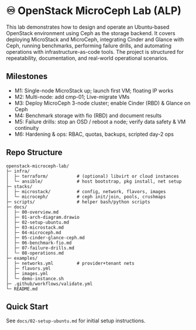 # ♾️ OpenStack MicroCeph Lab (ALP)

This lab demonstrates how to design and operate an Ubuntu-based OpenStack environment using Ceph as the storage backend. It covers deploying MicroStack and MicroCeph, integrating Cinder and Glance with Ceph, running benchmarks, performing failure drills, and automating operations with infrastructure-as-code tools. The project is structured for repeatability, documentation, and real-world operational scenarios.

## Milestones
- M1: Single-node MicroStack up; launch first VM; floating IP works
- M2: Multi-node: add cmp-01; Live-migrate VMs
- M3: Deploy MicroCeph 3-node cluster; enable Cinder (RBD) & Glance on Ceph
- M4: Benchmark storage with fio (RBD) and document results
- M5: Failure drills: stop an OSD / reboot a node; verify data safety & VM continuity
- M6: Hardening & ops: RBAC, quotas, backups, scripted day-2 ops

## Repo Structure
```
openstack-microceph-lab/
├─ infra/
│  ├─ terraform/           # (optional) libvirt or cloud instances
│  └─ ansible/             # host bootstrap, pkg install, net setup
├─ stacks/
│  ├─ microstack/          # config, network, flavors, images
│  └─ microceph/           # ceph init/join, pools, crushmaps
├─ scripts/                # helper bash/python scripts
├─ docs/
│  ├─ 00-overview.md
│  ├─ 01-arch-diagram.drawio
│  ├─ 02-setup-ubuntu.md
│  ├─ 03-microstack.md
│  ├─ 04-microceph.md
│  ├─ 05-cinder-glance-ceph.md
│  ├─ 06-benchmark-fio.md
│  ├─ 07-failure-drills.md
│  └─ 08-operations.md
├─ examples/
│  ├─ networks.yml         # provider+tenant nets
│  ├─ flavors.yml
│  ├─ images.yml
│  └─ demo-instance.sh
├─ .github/workflows/validate.yml
└─ README.md
```

## Quick Start
See `docs/02-setup-ubuntu.md` for initial setup instructions.
